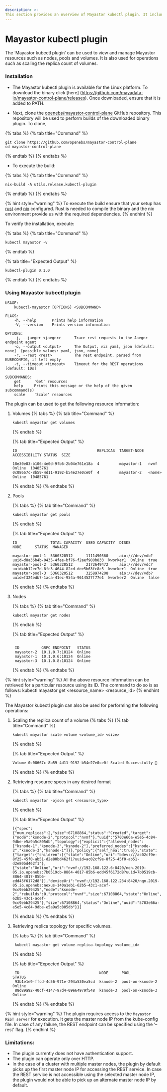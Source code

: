 ```yaml
---
description: >-
This section provides an overview of Mayastor kubectl plugin. It includes installation, usage and current scope of the plugin.
---
```


# Mayastor kubectl plugin

The ‘Mayastor kubectl plugin’ can be used to view and manage Mayastor resources such as nodes, pools and volumes. It is also used for operations such as scaling the replica count of volumes. 


### Installation

- The Mayastor kubectl plugin is available for the Linux platform. To download the binary click [here]  (https://github.com/mayadata-io/mayastor-control-plane/releases). Once downloaded, ensure that it is added to PATH.

- Next, clone the [openebs/mayastor-control-plane](https://github.com/mayadata-io/mayastor-control-plane) GitHub repository. This repository will be used to perform builds of the downloaded binary plugin. To clone,

{% tabs %}
{% tab title="Command" %}
```text
git clone https://github.com/openebs/mayastor-control-plane
cd mayastor-control-plane
```
{% endtab %}
{% endtabs %}

- To execute the build:

{% tabs %}
{% tab title="Command" %}
```text
nix-build -A utils.release.kubectl-plugin
```
{% endtab %}
{% endtabs %}

{% hint style="warning" %}
To execute the build ensure that your setup has [rust](https://www.rust-lang.org/tools/install) and [nix](https://nixos.org/download.html) configured. Rust is needed to compile the binary and the nix environment provide us with the required dependencies. 
{% endhint %}

To verify the installation, execute:

{% tabs %}
{% tab title="Command" %}
```text
kubectl mayastor -v
```
{% endtab %}

{% tab title="Expected Output" %}
```text
kubectl-plugin 0.1.0
```
{% endtab %}
{% endtabs %}


### Using Mayastor kubectl plugin

```
USAGE:
    kubectl-mayastor [OPTIONS] <SUBCOMMAND>

FLAGS:
    -h, --help       Prints help information
    -V, --version    Prints version information

OPTIONS:
    -j, --jaeger <jaeger>      Trace rest requests to the Jaeger endpoint agent
    -o, --output <output>      The Output, viz yaml, json [default: none]  [possible values: yaml, json, none]
    -r, --rest <rest>          The rest endpoint, parsed from KUBECONFIG, if left empty 
    -t, --timeout <timeout>    Timeout for the REST operations [default: 10s]

SUBCOMMANDS:
    get      'Get' resources
    help     Prints this message or the help of the given subcommand(s)
    scale    'Scale' resources
```

The plugin can be used to get the following resource information:

 1. Volumes
    {% tabs %}
    {% tab title="Command" %}
    ```text
    kubectl mayastor get volumes
    ```
    {% endtab %}

    {% tab title="Expected Output" %}
    ```text
    ID                                    REPLICAS  TARGET-NODE  ACCESSIBILITY STATUS  SIZE

    18e30e83-b106-4e0d-9fb6-2b04e761e18a  4         mayastor-1   nvmf          Online  10485761
    0c08667c-8b59-4d11-9192-b54e27e0ce0f  4         mayastor-2   <none>        Online  10485761
    ```
    {% endtab %}
    {% endtabs %}
 

 2. Pools

    {% tabs %}
    {% tab title="Command" %}
    ```text
    kubectl mayastor get pools
    ```
    {% endtab %}

    {% tab title="Expected Output" %}
    ```text
    ID               TOTAL CAPACITY  USED CAPACITY  DISKS                                                     NODE      STATUS  MANAGED

    mayastor-pool-1  5360320512      1111490560     aio:///dev/vdb?uuid=d8a36b4b-0435-4fee-bf76-f2aef980b833  kworker1  Online  true
    mayastor-pool-2  5360320512      2172649472     aio:///dev/vdc?uuid=bb12ec7d-8fc3-4644-82cd-dee5b63fc8c5  kworker1  Online  true
    mayastor-pool-3  5360320512      3258974208     aio:///dev/vdb?uuid=f324edb7-1aca-41ec-954a-9614527f77e1  kworker2  Online  false
    
    ```
    {% endtab %}
    {% endtabs %}

 3. Nodes

    {% tabs %}
    {% tab title="Command" %}
    ```text
    kubectl mayastor get nodes
    ```
    {% endtab %}

    {% tab title="Expected Output" %}
    ```text

     ID          GRPC ENDPOINT   STATUS
     mayastor-2  10.1.0.7:10124  Online
     mayastor-1  10.1.0.6:10124  Online
     mayastor-3  10.1.0.8:10124  Online
    ```
    {% endtab %}
    {% endtabs %}

 {% hint style="warning" %}
 All the above resource information can be retrieved for a particular resource using its ID. The command to do so is as follows:
 kubectl mayastor get &lt;resource_name&gt; &lt;resource_id&gt;
 {% endhint %}

The Mayastor kubectl plugin can also be used for performing the following operations:

1. Scaling the replica count of a volume
   {% tabs %}
    {% tab title="Command" %}
    ```text
    kubectl mayastor scale volume <volume_id> <size>
    ```
    {% endtab %}

    {% tab title="Expected Output" %}
    ```text
    Volume 0c08667c-8b59-4d11-9192-b54e27e0ce0f Scaled Successfully 🚀
    ```
    {% endtab %}
    {% endtabs %}


2. Retrieving resource specs in any desired format

   {% tabs %}
    {% tab title="Command" %}
    ```text
    kubectl mayastor -ojson get <resource_type>
    ```
    {% endtab %}

    {% tab title="Expected Output" %}
    ```text
    [{"spec":{"num_replicas":2,"size":67108864,"status":"Created","target":{"node":"ksnode-2","protocol":"nvmf"},"uuid":"5703e66a-e5e5-4c84-9dbe-e5a9a5c805db","topology":{"explicit":{"allowed_nodes":["ksnode-1","ksnode-3","ksnode-2"],"preferred_nodes":["ksnode-2","ksnode-3","ksnode-1"]}},"policy":{"self_heal":true}},"state":{"target":{"children":[{"state":"Online","uri":"bdev:///ac02cf9e-8f25-45f0-ab51-d2e80bd462f1?uuid=ac02cf9e-8f25-45f0-ab51-d2e80bd462f1"},{"state":"Online","uri":"nvmf://192.168.122.6:8420/nqn.2019-05.io.openebs:7b0519cb-8864-4017-85b6-edd45f6172d8?uuid=7b0519cb-8864-4017-85b6-edd45f6172d8"}],"deviceUri":"nvmf://192.168.122.234:8420/nqn.2019-05.io.openebs:nexus-140a1eb1-62b5-43c1-acef-9cc9ebb29425","node":"ksnode-2","rebuilds":0,"protocol":"nvmf","size":67108864,"state":"Online","uuid":"140a1eb1-62b5-43c1-acef-9cc9ebb29425"},"size":67108864,"status":"Online","uuid":"5703e66a-e5e5-4c84-9dbe-e5a9a5c805db"}}]
    ```
    {% endtab %}
    {% endtabs %}

3. Retrieving replica topology for specific volumes.

   {% tabs %}
    {% tab title="Command" %}
    ```text
     kubectl mayastor get volume-replica-topology <volume_id>
    ```
    {% endtab %}

    {% tab title="Expected Output" %}
    ```text
     ID                                    NODE      POOL              STATUS
     93b1e1e9-ffcd-4c56-971e-294a530ea5cd  ksnode-2  pool-on-ksnode-2  Online
     88d89a92-40cf-4147-97d4-09e64979f548  ksnode-3  pool-on-ksnode-3  Online
    ```
    {% endtab %}
    {% endtabs %}


{% hint style="warning" %}
The plugin requires access to the `Mayastor REST server` for execution. It gets the master node IP from the kube-config file. In case of any failure, the REST endpoint can be specified using the ‘–rest’ flag.
{% endhint %}


### Limitations:

- The plugin currently does not have authentication support.
- The plugin can operate only over HTTP.
- In the case of a cluster with multiple master nodes, the plugin by default picks up the first master node IP for accessing the REST service. In case  the REST service is not accessible using the selected master node IP, the plugin would not be able to pick up an alternate master node IP by default.



